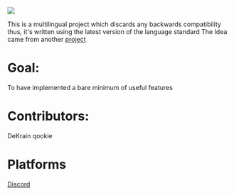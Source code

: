<p align = 'left'>
  <img src='https://cdn.discordapp.com/attachments/809046217370763274/818426647753654302/HackySTLlogo2.png'>
</p>

This is a multilingual project which discards any backwards compatibility 
thus, it's written using the latest version of the language standard
The Idea came from another [project](https://github.com/LegatAbyssWalker/amazingCode) 

# Goal:
  To have implemented a bare minimum of useful features
  
# Contributors:
  DeKrain
  qookie

# Platforms
  [Discord](https://discord.gg/c68PPWrYW7)
